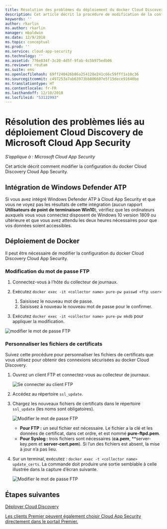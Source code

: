 ```yaml
---
title: Résolution des problèmes du déploiement du docker Cloud Discovery | Microsoft Docs
description: Cet article décrit la procédure de modification de la configuration du docker Cloud Discovery Cloud App Security.
keywords: ''
author: rkarlin
ms.author: rkarlin
manager: mbaldwin
ms.date: 12/9/2018
ms.topic: conceptual
ms.prod: ''
ms.service: cloud-app-security
ms.technology: ''
ms.assetid: 776e834f-3c20-4d5f-9fab-4c5b975edb06
ms.reviewer: reutam
ms.suite: ems
ms.openlocfilehash: 69ff240426b86a254128e241c66c59fff1a10c36
ms.sourcegitcommit: c497253a7ab63973bb806607e5f15dece91640be
ms.translationtype: HT
ms.contentlocale: fr-FR
ms.lasthandoff: 12/10/2018
ms.locfileid: "53122993"
---
```

# <a name="troubleshooting-the-microsoft-cloud-app-security-cloud-discovery-deployment"></a>Résolution des problèmes liés au déploiement Cloud Discovery de Microsoft Cloud App Security

*S’applique à : Microsoft Cloud App Security*

Cet article décrit comment modifier la configuration du docker Cloud Discovery Cloud App Security.

## <a name="windows-defender-atp-integration"></a>Intégration de Windows Defender ATP

Si vous avez intégré Windows Defender ATP à Cloud App Security et que vous ne voyez pas les résultats de cette intégration (aucun rapport **Utilisateurs de point de terminaison Win10**), vérifiez que les ordinateurs auxquels vous vous connectez disposent de Windows 10 version 1809 ou ultérieure et que vous avez attendu les deux heures nécessaires pour que vos données soient accessibles.

## <a name="docker-deployment"></a>Déploiement de Docker

Il peut être nécessaire de modifier la configuration du docker Cloud Discovery Cloud App Security. 

### <a name="changing-the-ftp-password"></a>Modification du mot de passe FTP

1. Connectez-vous à l’hôte du collecteur de journaux.

2. Exécutez `docker exec -it <collector name> pure-pw passwd <ftp user>`

    1. Saisissez le nouveau mot de passe.
    2. Saisissez à nouveau le nouveau mot de passe pour le confirmer.
 
3. Exécutez `docker exec -it <collector name> pure-pw mkdb` pour appliquer la modification.

  ![modifier le mot de passe FTP](./media/ftp-connect.png)

### <a name="customize-certificate-files"></a>Personnaliser les fichiers de certificats

Suivez cette procédure pour personnaliser les fichiers de certificats que vous utilisez pour obtenir des connexions sécurisées au docker Cloud Discovery.

1. Ouvrez un client FTP et connectez-vous au collecteur de journaux.

   ![Se connecter au client FTP](./media/ftp-connect.png)

2. Accédez au répertoire `ssl_update`.
3. Chargez les nouveaux fichiers de certificats dans le répertoire `ssl_update` (les noms sont obligatoires).

   ![Modifier le mot de passe FTP](./media/new-certs.png)

    - **Pour FTP :** un seul fichier est nécessaire. Le fichier a la clé et les données de certificat, dans cet ordre, et est nommé **pure-ftpd.pem**.
    - **Pour Syslog :** trois fichiers sont nécessaires (**ca.pem**, **server-key.pem et **server-cert.pem**). Si l’un des fichiers est absent, la mise à jour n’a pas lieu.

4. Sur un terminal, exécutez : `docker exec -t <collector name> update_certs`. La commande doit produire une sortie semblable à celle illustrée dans la capture d’écran suivante.

   ![Modifier le mot de passe FTP](./media/update-certs.png)

## <a name="next-steps"></a>Étapes suivantes

[Déployer Cloud Discovery](set-up-cloud-discovery.md)

[Les clients Premier peuvent également choisir Cloud App Security directement dans le portail Premier.](https://premier.microsoft.com/)
